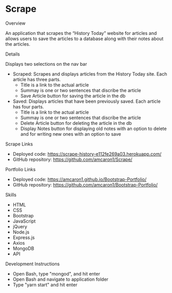 # Scrape

Overview

An application that scrapes the “History Today” website for articles and allows users to save the articles to a database along with their notes about the articles.

Details

Displays two selections on the nav bar
- Scraped: Scrapes and displays articles from the History Today site.  Each article has three parts.
  - Title is a link to the actual article
  - Summay is one or two sentences that discribe the article
  - Save Article button for saving the article in the db
- Saved: Displays articles that have been previously saved.  Each article has four parts.
  - Title is a link to the actual article
  - Summay is one or two sentences that discribe the article
  - Delete Article button for deleting the article in the db
  - Display Notes button for displaying old notes with an option to delete and for writing new ones with an option to save

Scrape Links
- Deployed code: https://scrape-history-e112fe269a03.herokuapp.com/
- GitHub repository: https://github.com/amcaron1/Scrape/

Portfolio Links
- Deployed code: https://amcaron1.github.io/Bootstrap-Portfolio/
- GitHub repository: https://github.com/amcaron1/Bootstrap-Portfolio/      

Skills
- HTML
- CSS
- Bootstrap
- JavaScript
- jQuery
- Node.js
- Express.js
- Axios
- MongoDB
- API

Development Instructions
- Open Bash, type "mongod", and hit enter
- Open Bash and navigate to application folder
- Type "yarn start" and hit enter
     